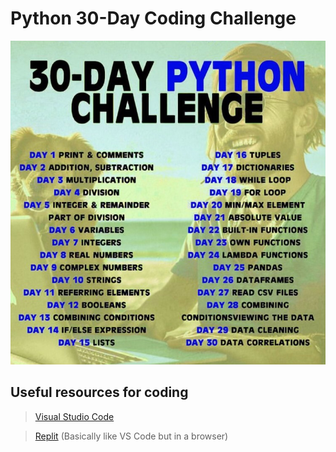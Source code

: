 # Python 30-Day Coding Challenge

![Python 30-Day Coding Challenge days](https://github.com/Winter551/Python-30-Day-Challenge/blob/main/Challenge%20List.jpeg)

## Useful resources for coding

> [Visual Studio Code](https://code.visualstudio.com/download)

> [Replit](https://replit.com/) (Basically like VS Code but in a browser)
